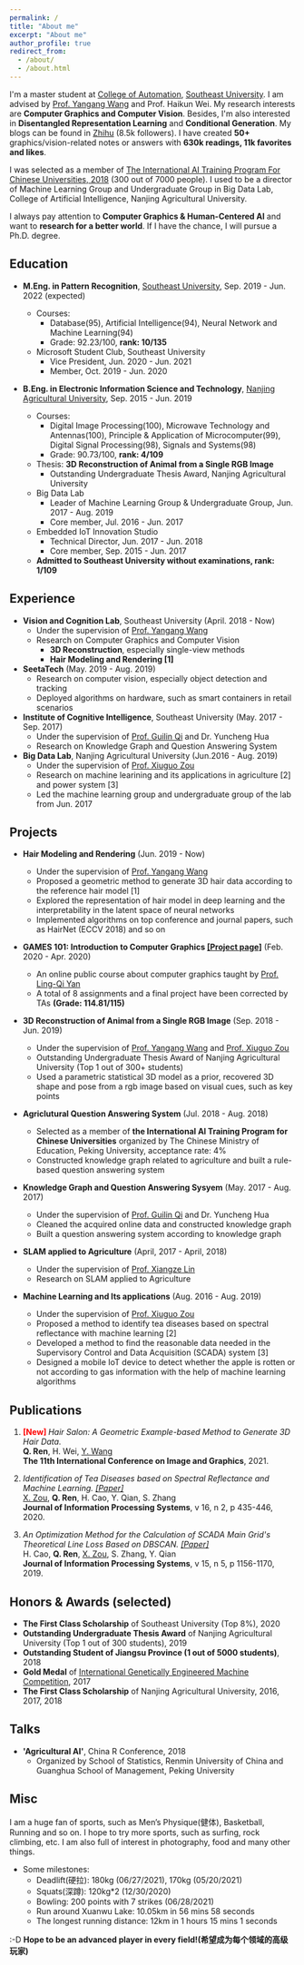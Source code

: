 ```yaml
---
permalink: /
title: "About me"
excerpt: "About me"
author_profile: true
redirect_from: 
  - /about/
  - /about.html
---
```

I'm a master student at [College of Automation](https://automation.seu.edu.cn/), [Southeast University](https://www.seu.edu.cn). I am advised by [Prof. Yangang Wang](https://yangangwang.com) and Prof. Haikun Wei. My research interests are **Computer Graphics and Computer Vision**. Besides, I'm also interested in **Disentangled Representation Learning** and **Conditional Generation**. My blogs can be found in [Zhihu](https://www.zhihu.com/people/AlbertRen) (8.5k followers). I have created **50+** graphics/vision-related notes or answers with **630k readings, 11k favorites and likes**.
    
I was selected as a member of [The International AI Training  Program For Chinese Universities, 2018](http://pkunews.pku.edu.cn/xwzh/2018-04/04/content_301782.htm) (300 out of 7000 people). I used to be a director of Machine Learning Group and Undergraduate Group in Big Data Lab, College of Artificial Intelligence, Nanjing Agricultural University.    

I always pay attention to **Computer Graphics & Human-Centered AI** and want to **research for a better world**. If I have the chance, I will pursue a Ph.D. degree.


Education
------
* **M.Eng. in Pattern Recognition**, [Southeast University](https://www.seu.edu.cn), Sep. 2019 - Jun. 2022 (expected) 
  * Courses:
  	* Database(95), Artificial Intelligence(94), Neural Network and Machine Learning(94)
    * Grade: 92.23/100, **rank: 10/135**
  * Microsoft Student Club, Southeast University
    * Vice President, Jun. 2020 - Jun. 2021 
    * Member, Oct. 2019 - Jun. 2020

* **B.Eng. in Electronic Information Science and Technology**, [Nanjing Agricultural University](http://www.njau.edu.cn), Sep. 2015 - Jun. 2019
  * Courses:
  	*  Digital Image Processing(100), Microwave Technology and Antennas(100), Principle & Application of Microcomputer(99), Digital Signal Processing(98), Signals and Systems(98)
    * Grade: 90.73/100, **rank: 4/109**
  * Thesis: **3D Reconstruction of Animal from a Single RGB Image**   
    * Outstanding Undergraduate Thesis Award, Nanjing Agricultural University
  * Big Data Lab
    * Leader of Machine Learning Group & Undergraduate Group, Jun. 2017 - Aug. 2019
    * Core member, Jul. 2016 - Jun. 2017
  * Embedded IoT Innovation Studio
    * Technical Director, Jun. 2017 - Jun. 2018
    * Core member, Sep. 2015 - Jun. 2017
  * **Admitted to Southeast University without examinations, rank: 1/109**


Experience
------
* **Vision and Cognition Lab**, Southeast University (April. 2018 - Now)
  * Under the supervision of [Prof. Yangang Wang](https://yangangwang.com)
  * Research on Computer Graphics and Computer Vision
    * **3D Reconstruction**, especially single-view methods
    * **Hair Modeling and Rendering [1]**
* **SeetaTech** (May. 2019 - Aug. 2019)
  * Research on computer vision, especially object detection and tracking
  * Deployed algorithms on hardware, such as smart containers in retail scenarios
* **Institute of Cognitive Intelligence**, Southeast University (May. 2017 - Sep. 2017)
  * Under the supervision of [Prof. Guilin Qi](https://cse.seu.edu.cn/2019/0103/c23024a257135/page.htm) and Dr. Yuncheng Hua
  * Research on Knowledge Graph and Question Answering System
* **Big Data Lab**, Nanjing Agricultural University (Jun.2016 - Aug. 2019)
  * Under the supervision of [Prof. Xiuguo Zou](http://ai.njau.edu.cn/info/1059/1172.htm)
  * Research on machine learining and its applications in agriculture [2] and power system [3]
  * Led the machine learning group and undergraduate group of the lab from Jun. 2017

Projects
------
* **Hair Modeling and Rendering** (Jun. 2019 - Now)
  * Under the supervision of [Prof. Yangang Wang](https://yangangwang.com)
  * Proposed a geometric method to generate 3D hair data according to the reference hair model [1]
  * Explored the representation of hair model in deep learning and the interpretability in the latent space of neural networks
  * Implemented algorithms on top conference and journal papers, such as HairNet (ECCV 2018) and so on

* **GAMES 101: Introduction to Computer Graphics [[Project page]](https://github.com/qiaomuren97/GAMES101)** (Feb. 2020 - Apr. 2020)
  * An online public course about computer graphics taught by [Prof. Ling-Qi Yan](http://sites.cs.ucsb.edu/~lingqi/)
  * A total of 8 assignments and a final project have been corrected by TAs **(Grade: 114.81/115)**

* **3D Reconstruction of Animal from a Single RGB Image** (Sep. 2018 - Jun. 2019)
  * Under the supervision of [Prof. Yangang Wang](https://yangangwang.com) and [Prof. Xiuguo Zou](http://ai.njau.edu.cn/info/1059/1172.htm)
  * Outstanding Undergraduate Thesis Award of Nanjing Agricultural University (Top 1 out of 300+ students)
  * Used a parametric statistical 3D model as a prior, recovered 3D shape and pose from a rgb image based on visual cues, such as key points

* **Agriclutural Question Answering System** (Jul. 2018 - Aug. 2018)
  * Selected as a member of **the International AI Training Program for Chinese Universities** organized by The Chinese Ministry of Education, Peking University, acceptance rate: 4%
  * Constructed knowledge graph related to agriculture and built a rule-based question answering system

* **Knowledge Graph and Question Answering Sysyem** (May. 2017 - Aug. 2017)
  * Under the supervision of [Prof. Guilin Qi](https://cse.seu.edu.cn/2019/0103/c23024a257135/page.htm) and Dr. Yuncheng Hua
  * Cleaned the acquired online data and constructed knowledge graph
  * Built a question answering system according to knowledge graph

* **SLAM applied to Agriculture** (April, 2017 - April, 2018)
  * Under the supervision of [Prof. Xiangze Lin](http://ai.njau.edu.cn/info/1055/1158.htm#)
  * Research on SLAM applied to Agriculture

* **Machine Learning and Its applications** (Aug. 2016 - Aug. 2019)
  * Under the supervision of [Prof. Xiuguo Zou](http://ai.njau.edu.cn/info/1059/1172.htm)
  * Proposed a method to identify tea diseases based on spectral reflectance with machine learning [2]
  * Developed a method to find the reasonable data needed in the Supervisory Control and Data Acquisition (SCADA) system [3]
  * Designed a mobile IoT device to detect whether the apple is rotten or not according to gas information with the help of machine learning algorithms

Publications
------
1.  **<font color='red'> [New] </font>** *Hair Salon: A Geometric Example-based Method to Generate 3D Hair Data.*   
   **Q. Ren**, H. Wei, [Y. Wang](https://yangangwang.com)   
   **The 11th International Conference on Image and Graphics**, 2021.

2. *Identification of Tea Diseases based on Spectral Reflectance and Machine Learning. [[Paper]](https://www.koreascience.or.kr/article/JAKO202013965594423.pdf)*   
  [X. Zou](http://ai.njau.edu.cn/info/1059/1172.htm), **Q. Ren**, H. Cao, Y. Qian, S. Zhang  
  **Journal of Information Processing Systems**, v 16, n 2, p 435-446, 2020.    

3. *An Optimization Method for the Calculation of SCADA Main Grid's Theoretical Line Loss Based on DBSCAN. [[Paper]](https://www.koreascience.or.kr/article/JAKO201932569395125.pdf)*   
  H. Cao, **Q. Ren**, [X. Zou](http://ai.njau.edu.cn/info/1059/1172.htm), S. Zhang, Y. Qian   
  **Journal of Information Processing Systems**, v 15, n 5, p 1156-1170, 2019.     


Honors & Awards (selected)
------
* **The First Class Scholarship** of Southeast University (Top 8%), 2020 
* **Outstanding Undergraduate Thesis Award** of Nanjing Agricultural University (Top 1 out of 300 students), 2019
* **Outstanding Student of Jiangsu Province (1 out of 5000 students)**, 2018
* **Gold Medal** of [International Genetically Engineered Machine Competition](https://igem.org/Main_Page), 2017
* **The First Class Scholarship** of Nanjing Agricultural University, 2016, 2017, 2018


Talks
------
* **'Agricultural AI'**, China R Conference, 2018
  * Organized by School of Statistics, Renmin University of China and Guanghua School of Management, Peking University


Misc
------
I am a huge fan of sports, such as Men’s Physique(健体), Basketball, Running and so on. I hope to try more sports, such as surfing, rock climbing, etc. I am also full of interest in photography, food and many other things.
* Some milestones: 
  * Deadlift(硬拉): 180kg (06/27/2021), 170kg (05/20/2021)
  * Squats(深蹲): 120kg\*2 (12/30/2020)
  * Bowling: 200 points with 7 strikes (06/28/2021)
  * Run around Xuanwu Lake: 10.05km in 56 mins 58 seconds
  * The longest running distance: 12km in 1 hours 15 mins 1 seconds

:-D **Hope to be an advanced player in every field!(希望成为每个领域的高级玩家)**